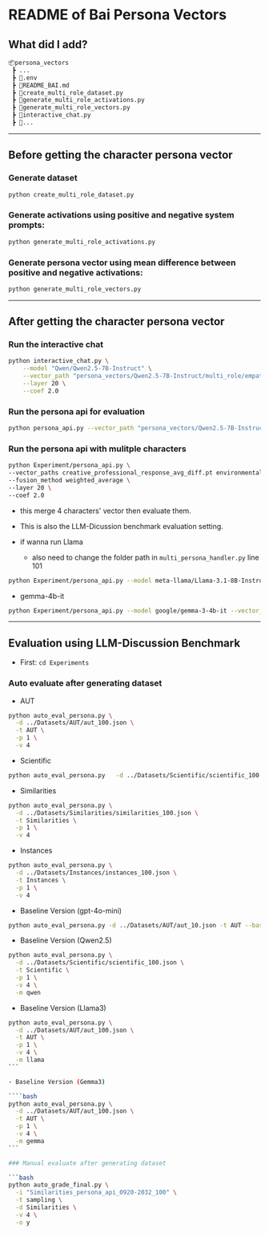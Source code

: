 # README of Bai Persona Vectors

## What did I add?

```bash
📦persona_vectors
 ┣ ...
 ┣ 📜.env
 ┣ 📜README_BAI.md
 ┣ 📜create_multi_role_dataset.py
 ┣ 📜generate_multi_role_activations.py
 ┣ 📜generate_multi_role_vectors.py
 ┣ 📜interactive_chat.py
 ┣ 📜...
```

---

## Before getting the character persona vector

### Generate dataset

```bash
python create_multi_role_dataset.py
```

### Generate activations using positive and negative system prompts:

```bash
python generate_multi_role_activations.py
```

### Generate persona vector using mean difference between positive and negative activations:

```bash
python generate_multi_role_vectors.py
```

---

## After getting the character persona vector

### Run the interactive chat

```bash
python interactive_chat.py \
    --model "Qwen/Qwen2.5-7B-Instruct" \
    --vector_path "persona_vectors/Qwen2.5-7B-Instruct/multi_role/empathetic_counselor_response_avg_diff.pt" \
    --layer 20 \
    --coef 2.0
```

### Run the persona api for evaluation

```bash
python persona_api.py --vector_path "persona_vectors/Qwen2.5-7B-Instruct/multi_role/academic_researcher_response_avg_diff.pt" --layer 20 --coef 2.0
```

### Run the persona api with mulitple characters

```bash
python Experiment/persona_api.py \
--vector_paths creative_professional_response_avg_diff.pt environmentalist_response_avg_diff.pt futurist_response_avg_diff.pt futurist_response_avg_diff.pt \
--fusion_method weighted_average \
--layer 20 \
--coef 2.0
```

- this merge 4 characters' vector then evaluate them.
- This is also the LLM-Dicussion benchmark evaluation setting.

- if wanna run Llama
  - also need to change the folder path in `multi_persona_handler.py` line 101

```bash
python Experiment/persona_api.py --model meta-llama/Llama-3.1-8B-Instruct --vector_paths creative_professional_response_avg_diff.pt environmentalist_response_avg_diff.pt futurist_response_avg_diff.pt futurist_response_avg_diff.pt --fusion_method weighted_average --layer 20 --coef 2.0
```

- gemma-4b-it

```bash
python Experiment/persona_api.py --model google/gemma-3-4b-it --vector_paths creative_professional_response_avg_diff.pt environmentalist_response_avg_diff.pt futurist_response_avg_diff.pt futurist_response_avg_diff.pt --fusion_method weighted_average --layer 20 --coef 2.0
```

---

## Evaluation using LLM-Discussion Benchmark

- First: `cd Experiments`

### Auto evaluate after generating dataset

- AUT

```bash
python auto_eval_persona.py \
  -d ../Datasets/AUT/aut_100.json \
  -t AUT \
  -p 1 \
  -v 4
```

- Scientific

```bash
python auto_eval_persona.py   -d ../Datasets/Scientific/scientific_100.json   -t Scientific   -p 1   -v 4
```

- Similarities

```bash
python auto_eval_persona.py \
  -d ../Datasets/Similarities/similarities_100.json \
  -t Similarities \
  -p 1 \
  -v 4
```

- Instances

```bash
python auto_eval_persona.py \
  -d ../Datasets/Instances/instances_100.json \
  -t Instances \
  -p 1 \
  -v 4
```

- Baseline Version (gpt-4o-mini)

```bash
python auto_eval_persona.py -d ../Datasets/AUT/aut_10.json -t AUT --baseline --openai_model gpt-3.5-turbo-0125
```

- Baseline Version (Qwen2.5)

```bash
python auto_eval_persona.py \
  -d ../Datasets/Scientific/scientific_100.json \
  -t Scientific \
  -p 1 \
  -v 4 \
  -m qwen
```

- Baseline Version (Llama3)

`````bash
python auto_eval_persona.py \
  -d ../Datasets/AUT/aut_100.json \
  -t AUT \
  -p 1 \
  -v 4 \
  -m llama
```

- Baseline Version (Gemma3)

````bash
python auto_eval_persona.py \
  -d ../Datasets/AUT/aut_100.json \
  -t AUT \
  -p 1 \
  -v 4 \
  -m gemma
```

### Manual evaluate after generating dataset

```bash
python auto_grade_final.py \
  -i "Similarities_persona_api_0920-2032_100" \
  -t sampling \
  -d Similarities \
  -v 4 \
  -o y
`````
